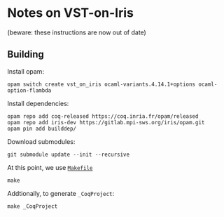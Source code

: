 # Notes on VST-on-Iris 
(beware: these instructions are now out of date)

## Building

Install opam:

```(bash)
opam switch create vst_on_iris ocaml-variants.4.14.1+options ocaml-option-flambda
```

Install dependencies:

```(bash)
opam repo add coq-released https://coq.inria.fr/opam/released
opam repo add iris-dev https://gitlab.mpi-sws.org/iris/opam.git
opam pin add builddep/
```

Download submodules:
```
git submodule update --init --recursive
```

At this point, we use [`Makefile`](./Makefile)
```(bash)
make
```
Addtionally, to generate `_CoqProject`:

```(bash)
make _CoqProject
```
